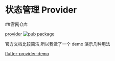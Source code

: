 # 状态管理 Provider

##官网仓库

[provider](https://github.com/rrousselGit/provider "provider")
[![pub package](https://img.shields.io/pub/v/provider.svg)](https://pub.dartlang.org/packages/provider)

官方文档比较简洁,所以我做了一个 demo 演示几种用法

[flutter-provider-demo](https://github.com/UvDream/flutter-provider-demo "flutter-provider-demo")
<Vssue title="flutter-provider" />
